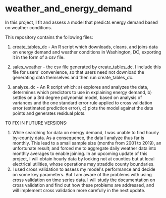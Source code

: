 # weather_and_energy_demand

In this project, I fit and assess a model that predicts energy demand based on weather conditions.

This repository contains the following files: 
   1. create_tables_dc - An R script which downloads, cleans, and joins data on energy demand and weather conditions in Washington, DC, 
      exporting it in the form of a csv file. 
      
   2. sales_weather - the csv file generated by create_tables_dc. I include this file for users' convenience, so that users need not 
      download the generating data themselves and then run create_tables_dc. 
      
   3. analyze_dc - An R script which:
        a) explores and analyzes the data, determines which predictors to use in explaining energy demand, 
        b) settles on a 3rd degree polynomial model, based on analysis of variances and the one standard error rule applied to cross validation error (estimated prediction error),
        c) plots the model against the data points and generates residual plots. 


TO FIX IN FUTURE VERSIONS:
   1. While searching for data on energy demand, I was unable to find hourly by-county data. As a consequence, the data I analyze thus far is monthly. This lead to a small sample size (months from 2001 to 2019), an unfortunate result; and forced me to aggregate daily weather data into monthly averages to enable joining. In an upcoming update of this project, I will obtain hourly data by looking not at counties but at local electrical utilities, whose operations may straddle county boundaries. 
   2. I used cross validation to assess my model's performance and decide on some key parameters. But I am aware of the problems with using cross validation on time series data. I will study the documentation on cross validation and find out how these problems are addressed, and will implement cross validation more carefully in the next update.
